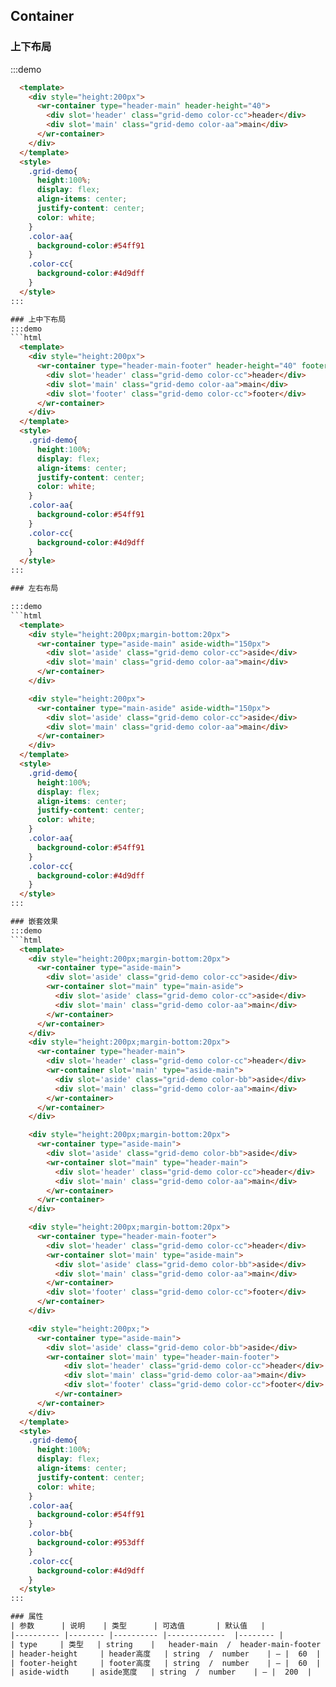 ## Container


### 上下布局
:::demo
```html
  <template>
    <div style="height:200px">
      <wr-container type="header-main" header-height="40">
        <div slot='header' class="grid-demo color-cc">header</div>
        <div slot='main' class="grid-demo color-aa">main</div>
      </wr-container>
    </div>
  </template>
  <style>
    .grid-demo{
      height:100%;
      display: flex;
      align-items: center;
      justify-content: center;
      color: white;
    }
    .color-aa{
      background-color:#54ff91
    }
    .color-cc{
      background-color:#4d9dff
    }
  </style>
:::

### 上中下布局
:::demo
```html
  <template>
    <div style="height:200px">
      <wr-container type="header-main-footer" header-height="40" footer-height="40">
        <div slot='header' class="grid-demo color-cc">header</div>
        <div slot='main' class="grid-demo color-aa">main</div>
        <div slot='footer' class="grid-demo color-cc">footer</div>
      </wr-container>
    </div>
  </template>
  <style>
    .grid-demo{
      height:100%;
      display: flex;
      align-items: center;
      justify-content: center;
      color: white;
    }
    .color-aa{
      background-color:#54ff91
    }
    .color-cc{
      background-color:#4d9dff
    }
  </style>
:::

### 左右布局

:::demo
```html
  <template>
    <div style="height:200px;margin-bottom:20px">
      <wr-container type="aside-main" aside-width="150px">
        <div slot='aside' class="grid-demo color-cc">aside</div>
        <div slot='main' class="grid-demo color-aa">main</div>
      </wr-container>
    </div>

    <div style="height:200px">
      <wr-container type="main-aside" aside-width="150px">
        <div slot='aside' class="grid-demo color-cc">aside</div>
        <div slot='main' class="grid-demo color-aa">main</div>
      </wr-container>
    </div>
  </template>
  <style>
    .grid-demo{
      height:100%;
      display: flex;
      align-items: center;
      justify-content: center;
      color: white;
    }
    .color-aa{
      background-color:#54ff91
    }
    .color-cc{
      background-color:#4d9dff
    }
  </style>
:::

### 嵌套效果
:::demo
```html
  <template>
    <div style="height:200px;margin-bottom:20px">
      <wr-container type="aside-main">
        <div slot='aside' class="grid-demo color-cc">aside</div>
        <wr-container slot="main" type="main-aside">
          <div slot='aside' class="grid-demo color-cc">aside</div>
          <div slot='main' class="grid-demo color-aa">main</div>
        </wr-container>
      </wr-container>
    </div>
    <div style="height:200px;margin-bottom:20px">
      <wr-container type="header-main">
        <div slot='header' class="grid-demo color-cc">header</div>
        <wr-container slot='main' type="aside-main">
          <div slot='aside' class="grid-demo color-bb">aside</div>
          <div slot='main' class="grid-demo color-aa">main</div>
        </wr-container>
      </wr-container>
    </div>

    <div style="height:200px;margin-bottom:20px">
      <wr-container type="aside-main">
        <div slot='aside' class="grid-demo color-bb">aside</div>
        <wr-container slot="main" type="header-main">
          <div slot='header' class="grid-demo color-cc">header</div>
          <div slot='main' class="grid-demo color-aa">main</div>
        </wr-container>
      </wr-container>
    </div>

    <div style="height:200px;margin-bottom:20px">
      <wr-container type="header-main-footer">
        <div slot='header' class="grid-demo color-cc">header</div>
        <wr-container slot='main' type="aside-main">
          <div slot='aside' class="grid-demo color-bb">aside</div>
          <div slot='main' class="grid-demo color-aa">main</div>
        </wr-container>
        <div slot='footer' class="grid-demo color-cc">footer</div>
      </wr-container>
    </div>

    <div style="height:200px;">
      <wr-container type="aside-main">
        <div slot='aside' class="grid-demo color-bb">aside</div>
        <wr-container slot='main' type="header-main-footer">
            <div slot='header' class="grid-demo color-cc">header</div>
            <div slot='main' class="grid-demo color-aa">main</div>
            <div slot='footer' class="grid-demo color-cc">footer</div>
          </wr-container>
      </wr-container>
    </div>
  </template>
  <style>
    .grid-demo{
      height:100%;
      display: flex;
      align-items: center;
      justify-content: center;
      color: white;
    }
    .color-aa{
      background-color:#54ff91
    }
    .color-bb{
      background-color:#953dff
    }
    .color-cc{
      background-color:#4d9dff
    }
  </style>
:::

### 属性
| 参数      | 说明    | 类型      | 可选值       | 默认值   |
|---------- |-------- |---------- |-------------  |-------- |
| type     | 类型   | string    |   header-main  /  header-main-footer  /  aisde-main  /  main-aside |     —    |
| header-height     | header高度   | string  /  number    | — |  60  |
| footer-height     | footer高度   | string  /  number    | — |  60  |
| aside-width     | aside宽度   | string  /  number    | — |  200  |